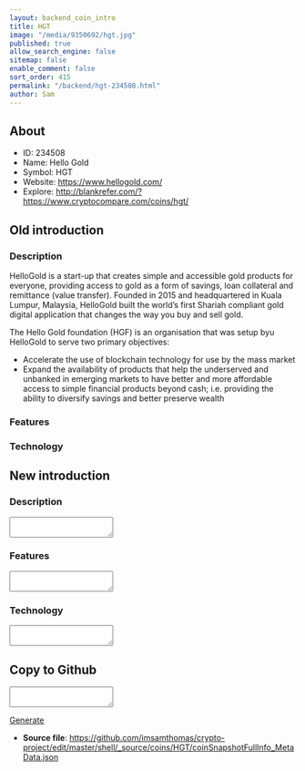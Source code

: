 ```yaml
---
layout: backend_coin_intro
title: HGT
image: "/media/9350692/hgt.jpg"
published: true
allow_search_engine: false
sitemap: false
enable_comment: false
sort_order: 415
permalink: "/backend/hgt-234508.html"
author: Sam
---
```


## About

- ID: 234508
- Name: Hello Gold
- Symbol: HGT
- Website: https://www.hellogold.com/
- Explore: http://blankrefer.com/?https://www.cryptocompare.com/coins/hgt/


## Old introduction

### Description

<p>HelloGold is a start-up that creates simple and accessible gold products for everyone, providing access to gold as a form of savings, loan collateral and remittance (value transfer). Founded in 2015 and headquartered in Kuala Lumpur, Malaysia, HelloGold built the world’s first Shariah compliant gold digital application that changes the way you buy and sell gold.</p><p>The Hello Gold foundation (HGF) is an organisation that was setup byu HelloGold to serve two primary objectives:</p><ul><li>Accelerate the use of blockchain technology for use by the mass market</li><li>Expand the availability of products that help the underserved and unbanked in emerging markets to have better and more affordable access to simple financial products beyond cash; i.e. providing the ability to diversify savings and better preserve wealth</li></ul>

### Features


### Technology




## New introduction


### Description
<textarea id="meta_description" name="description"></textarea>

### Features
<textarea id="meta_features" name="features"></textarea>

### Technology
<textarea id="meta_technology" name="technology"></textarea>


## Copy to Github

<textarea id="coinsnapshotfullinfo_metadata"></textarea>

<a href="#gen" onclick="generateMetaDatJson()">Generate</a>

- **Source file**: <a href="https://github.com/imsamthomas/crypto-project/edit/master/shell/_source/coins/HGT/coinSnapshotFullInfo_MetaData.json">https://github.com/imsamthomas/crypto-project/edit/master/shell/_source/coins/HGT/coinSnapshotFullInfo_MetaData.json</a>

